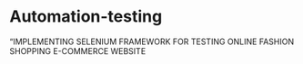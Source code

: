 # Automation-testing
“IMPLEMENTING SELENIUM FRAMEWORK FOR  TESTING ONLINE FASHION SHOPPING E-COMMERCE  WEBSITE
